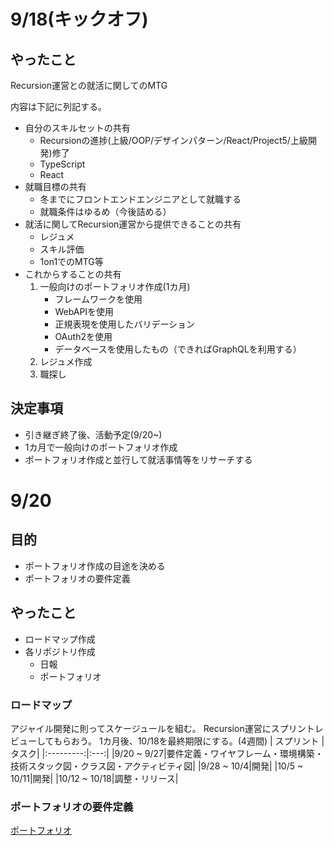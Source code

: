 # 9/18(キックオフ)
## やったこと
Recursion運営との就活に関してのMTG

内容は下記に列記する。
* 自分のスキルセットの共有
  * Recursionの進捗(上級/OOP/デザインパターン/React/Project5/上級開発)修了
  * TypeScript
  * React
* 就職目標の共有
  * 冬までにフロントエンドエンジニアとして就職する
  * 就職条件はゆるめ（今後詰める）
* 就活に関してRecursion運営から提供できることの共有
  * レジュメ
  * スキル評価
  * 1on1でのMTG等
* これからすることの共有
  1. 一般向けのポートフォリオ作成(1カ月)
       * フレームワークを使用
       * WebAPIを使用
       * 正規表現を使用したバリデーション
       * OAuth2を使用
       * データベースを使用したもの（できればGraphQLを利用する）
  2. レジュメ作成
  3. 職探し

## 決定事項
* 引き継ぎ終了後、活動予定(9/20~)
* 1カ月で一般向けのポートフォリオ作成
* ポートフォリオ作成と並行して就活事情等をリサーチする

# 9/20
## 目的
* ポートフォリオ作成の目途を決める
* ポートフォリオの要件定義

## やったこと
* ロードマップ作成
* 各リポジトリ作成
  * 日報
  * ポートフォリオ

### ロードマップ
アジャイル開発に則ってスケージュールを組む。
Recursion運営にスプリントレビューしてもらおう。
1カ月後、10/18を最終期限にする。(4週間)
| スプリント |タスク|
|:---------:|:---:|
|9/20 ~ 9/27|要件定義・ワイヤフレーム・環境構築・技術スタック図・クラス図・アクティビティ図|
|9/28 ~ 10/4|開発|
|10/5 ~ 10/11|開発|
|10/12 ~ 10/18|調整・リリース|

### ポートフォリオの要件定義
[ポートフォリオ](https://github.com/motsu8/youtube_note/wiki)